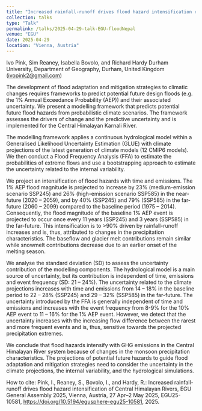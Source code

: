 ```yaml
---
title: "Increased rainfall-runoff drives flood hazard intensification of Central Himalayan Rivers"
collection: talks
type: "Talk"
permalink: /talks/2025-04-29-talk-EGU-floodNepal
venue: "EGU"
date: 2025-04-29
location: "Vienna, Austria"
---
```



Ivo Pink, Sim Reaney, Isabella Bovolo, and Richard Hardy
Durham University, Department of Geography, Durham, United Kingdom  (ivopink2@gmail.com)

The development of flood adaptation and mitigation strategies to climatic changes requires frameworks to predict potential future design floods (e.g. the 1% Annual Exceedance Probability (AEP)) and their associated uncertainty. We present a modelling framework that predicts potential future flood hazards from probabilistic climate scenarios. The framework assesses the drivers of change and the predictive uncertainty and is implemented for the Central Himalayan Karnali River.

The modelling framework applies a continuous hydrological model within a Generalised Likelihood Uncertainty Estimation (GLUE) with climate projections of the latest generation of climate models (12 CMIP6 models). We then conduct a Flood Frequency Analysis (FFA) to estimate the probabilities of extreme flows and use a bootstrapping approach to estimate the uncertainty related to the internal variability.

We project an intensification of flood hazards with time and emissions. The 1% AEP flood magnitude is projected to increase by 23% (medium-emission scenario SSP245) and 26% (high-emission scenario SSP585) in the near-future (2020 – 2059), and by 40% (SSP245) and 79% (SSP585) in the far-future (2060 – 2099) compared to the baseline period (1975 – 2014).  Consequently, the flood magnitude of the baseline 1% AEP event is projected to occur once every 11 years (SSP245) and 3 years (SSP585) in the far-future. This intensification is to >90% driven by rainfall-runoff increases and is, thus, attributed to changes in the precipitation characteristics. The baseflow and glacier melt contributions remain similar while snowmelt contributions decrease due to an earlier onset of the melting season.

We analyse the standard deviation (SD) to assess the uncertainty contribution of the modelling components. The hydrological model is a main source of uncertainty, but its contribution is independent of time, emissions and event frequency (SD: 21 – 24%). The uncertainty related to the climate projections increases with time and emissions from 14 – 18% in the baseline period to 22 – 28% (SSP245) and 29 – 32% (SSP585) in the far-future. The uncertainty introduced by the FFA is generally independent of time and emissions and increases with the event frequency from 8-9% for the 10% AEP event to 11 – 16% for the 1% AEP event. However, we detect that the uncertainty increases with the increasing flow difference between the rarest and more frequent events and is, thus, sensitive towards the projected precipitation extremes.

We conclude that flood hazards intensify with GHG emissions in the Central Himalayan River system because of changes in the monsoon precipitation characteristics. The projections of potential future hazards to guide flood adaptation and mitigation strategies need to consider the uncertainty in the climate projections, the internal variability, and the hydrological simulations.

How to cite: Pink, I., Reaney, S., Bovolo, I., and Hardy, R.: Increased rainfall-runoff drives flood hazard intensification of Central Himalayan Rivers, EGU General Assembly 2025, Vienna, Austria, 27 Apr–2 May 2025, EGU25-10581, https://doi.org/10.5194/egusphere-egu25-10581, 2025.
